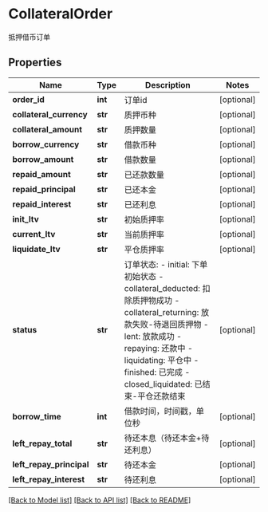 # CollateralOrder

抵押借币订单
## Properties
Name | Type | Description | Notes
------------ | ------------- | ------------- | -------------
**order_id** | **int** | 订单id | [optional] 
**collateral_currency** | **str** | 质押币种 | [optional] 
**collateral_amount** | **str** | 质押数量 | [optional] 
**borrow_currency** | **str** | 借款币种 | [optional] 
**borrow_amount** | **str** | 借款数量 | [optional] 
**repaid_amount** | **str** | 已还款数量 | [optional] 
**repaid_principal** | **str** | 已还本金 | [optional] 
**repaid_interest** | **str** | 已还利息 | [optional] 
**init_ltv** | **str** | 初始质押率 | [optional] 
**current_ltv** | **str** | 当前质押率 | [optional] 
**liquidate_ltv** | **str** | 平仓质押率 | [optional] 
**status** | **str** | 订单状态: - initial: 下单初始状态 - collateral_deducted: 扣除质押物成功 - collateral_returning: 放款失败-待退回质押物 - lent: 放款成功 - repaying: 还款中 - liquidating: 平仓中 - finished: 已完成 - closed_liquidated: 已结束-平仓还款结束 | [optional] 
**borrow_time** | **int** | 借款时间，时间戳，单位秒 | [optional] 
**left_repay_total** | **str** | 待还本息（待还本金+待还利息） | [optional] 
**left_repay_principal** | **str** | 待还本金 | [optional] 
**left_repay_interest** | **str** | 待还利息 | [optional] 

[[Back to Model list]](../README.md#documentation-for-models) [[Back to API list]](../README.md#documentation-for-api-endpoints) [[Back to README]](../README.md)


